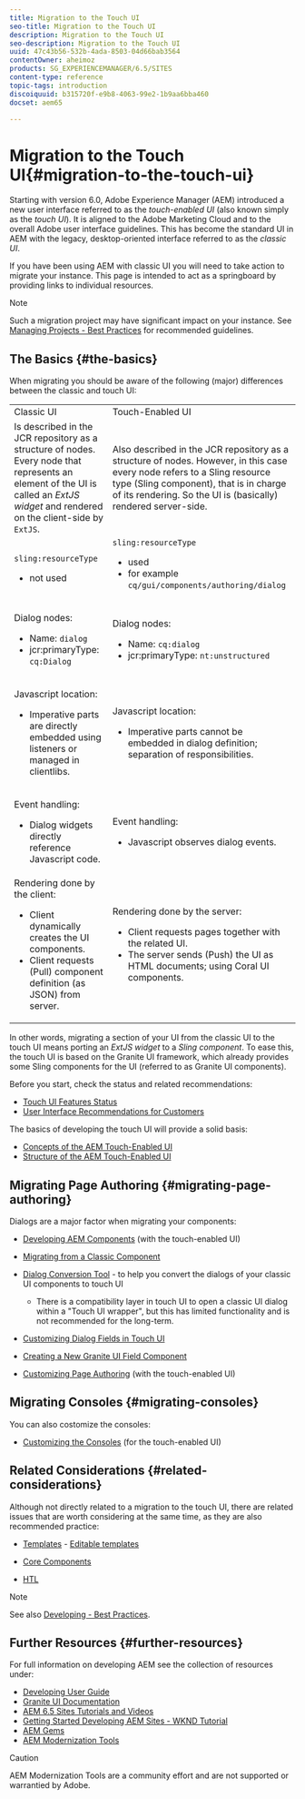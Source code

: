 ```yaml
---
title: Migration to the Touch UI
seo-title: Migration to the Touch UI
description: Migration to the Touch UI
seo-description: Migration to the Touch UI
uuid: 47c43b56-532b-4ada-8503-04d66bab3564
contentOwner: aheimoz
products: SG_EXPERIENCEMANAGER/6.5/SITES
content-type: reference
topic-tags: introduction
discoiquuid: b315720f-e9b8-4063-99e2-1b9aa6bba460
docset: aem65

---
```


# Migration to the Touch UI{#migration-to-the-touch-ui}

Starting with version 6.0, Adobe Experience Manager (AEM) introduced a new user interface referred to as the *touch-enabled UI* (also known simply as the *touch UI*). It is aligned to the Adobe Marketing Cloud and to the overall Adobe user interface guidelines. This has become the standard UI in AEM with the legacy, desktop-oriented interface referred to as the *classic UI*.

If you have been using AEM with classic UI you will need to take action to migrate your instance. This page is intended to act as a springboard by providing links to individual resources.

>[!NOTE]
>
>Such a migration project may have significant impact on your instance. See [Managing Projects - Best Practices](/help/managing/best-practices.md) for recommended guidelines.

## The Basics {#the-basics}

When migrating you should be aware of the following (major) differences between the classic and touch UI:

<table>
 <tbody>
  <tr>
   <td>Classic UI</td>
   <td>Touch-Enabled UI</td>
  </tr>
  <tr>
   <td>Is described in the JCR repository as a structure of nodes. Every node that represents an element of the UI is called an <em>ExtJS widget</em> and rendered on the client-side by <code>ExtJS</code>.</td>
   <td>Also described in the JCR repository as a structure of nodes. However, in this case every node refers to a Sling resource type (Sling component), that is in charge of its rendering. So the UI is (basically) rendered server-side.</td>
  </tr>
  <tr>
   <td><p><code>sling:resourceType</code></p>
    <ul>
     <li>not used</li>
    </ul> </td>
   <td><code>sling:resourceType</code>
    <ul>
     <li>used</li>
     <li>for example<br /> <code>cq/gui/components/authoring/dialog</code><br /> </li>
    </ul> </td>
  </tr>
  <tr>
   <td><p>Dialog nodes:</p>
    <ul>
     <li>Name: <code>dialog</code></li>
     <li>jcr:primaryType: <code>cq:Dialog</code></li>
    </ul> </td>
   <td><p>Dialog nodes:</p>
    <ul>
     <li>Name: <code>cq:dialog</code></li>
     <li>jcr:primaryType: <code>nt:unstructured</code></li>
    </ul> </td>
  </tr>
  <tr>
   <td><p>Javascript location:</p>
    <ul>
     <li>Imperative parts are directly embedded using listeners or managed in clientlibs.</li>
    </ul> </td>
   <td><p>Javascript location:</p>
    <ul>
     <li>Imperative parts cannot be embedded in dialog definition; separation of responsibilities.</li>
    </ul> </td>
  </tr>
  <tr>
   <td><p>Event handling:</p>
    <ul>
     <li>Dialog widgets directly reference Javascript code.</li>
    </ul> </td>
   <td><p>Event handling:</p>
    <ul>
     <li>Javascript observes dialog events.</li>
    </ul> </td>
  </tr>
  <tr>
   <td>Rendering done by the client:
    <ul>
     <li>Client dynamically creates the UI components.</li>
     <li>Client requests (Pull) component definition (as JSON) from server.</li>
    </ul> </td>
   <td>Rendering done by the server:
    <ul>
     <li>Client requests pages together with the related UI.</li>
     <li>The server sends (Push) the UI as HTML documents; using Coral UI components.<br /> </li>
    </ul> </td>
  </tr>
 </tbody>
</table>

In other words, migrating a section of your UI from the classic UI to the touch UI means porting an *ExtJS widget* to a *Sling component*. To ease this, the touch UI is based on the Granite UI framework, which already provides some Sling components for the UI (referred to as Granite UI components).

Before you start, check the status and related recommendations:

* [Touch UI Features Status](../../../release-notes/touch-ui-features-status.md)
* [User Interface Recommendations for Customers](/help/sites-deploying/ui-recommendations.md)

The basics of developing the touch UI will provide a solid basis:

* [Concepts of the AEM Touch-Enabled UI](/help/sites-developing/touch-ui-concepts.md)
* [Structure of the AEM Touch-Enabled UI](/help/sites-developing/touch-ui-structure.md)

## Migrating Page Authoring {#migrating-page-authoring}

Dialogs are a major factor when migrating your components:

* [Developing AEM Components](/help/sites-developing/developing-components.md) (with the touch-enabled UI)
* [Migrating from a Classic Component](/help/sites-developing/developing-components.md#migrating-from-a-classic-component)
* [Dialog Conversion Tool](/help/sites-developing/dialog-conversion.md) - to help you convert the dialogs of your classic UI components to touch UI

    * There is a compatibility layer in touch UI to open a classic UI dialog within a "Touch UI wrapper", but this has limited functionality and is not recommended for the long-term.

* [Customizing Dialog Fields in Touch UI](https://helpx.adobe.com/experience-manager/kt/eseminars/gems/aem-customizing-dialog-fields-in-touch-ui.html)
* [Creating a New Granite UI Field Component](/help/sites-developing/granite-ui-component.md)
* [Customizing Page Authoring](/help/sites-developing/customizing-page-authoring-touch.md) (with the touch-enabled UI)

## Migrating Consoles {#migrating-consoles}

You can also costomize the consoles:

* [Customizing the Consoles](/help/sites-developing/customizing-consoles-touch.md) (for the touch-enabled UI)

## Related Considerations {#related-considerations}

Although not directly related to a migration to the touch UI, there are related issues that are worth considering at the same time, as they are also recommended practice:

* [Templates](/help/sites-developing/templates.md) - [Editable templates](/help/sites-developing/page-templates-editable.md)

* [Core Components](https://helpx.adobe.com/experience-manager/core-components/user-guide.html)
* [HTL](https://helpx.adobe.com/experience-manager/htl/user-guide.html)

>[!NOTE]
>
>See also [Developing - Best Practices](/help/sites-developing/best-practices.md).

## Further Resources {#further-resources}

For full information on developing AEM see the collection of resources under:

* [Developing User Guide](/sites/developing/user-guide.html?topic=/experience-manager/6-5/sites/developing/morehelp/introduction.ug.js)
* [Granite UI Documentation](https://helpx.adobe.com/experience-manager/6-5/sites/developing/using/reference-materials/granite-ui/api/jcr_root/libs/granite/ui/index.html)
* [AEM 6.5 Sites Tutorials and Videos](https://helpx.adobe.com/experience-manager/kt/sites/index/aem-6-5-sites.html)
* [Getting Started Developing AEM Sites - WKND Tutorial](/help/sites-developing/getting-started.md)
* [AEM Gems](https://helpx.adobe.com/experience-manager/kt/eseminars/gems/aem-index.html)
* [AEM Modernization Tools](https://opensource.adobe.com/aem-modernize-tools/)

>[!CAUTION]
>
>AEM Modernization Tools are a community effort and are not supported or warrantied by Adobe.

